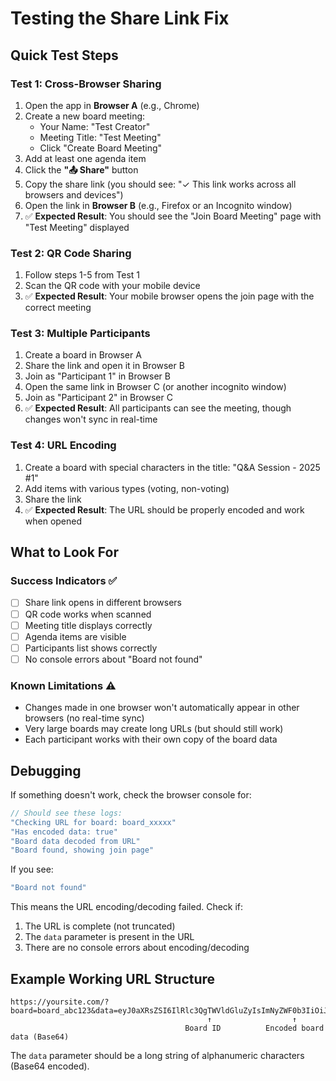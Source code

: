 # Testing the Share Link Fix

## Quick Test Steps

### Test 1: Cross-Browser Sharing
1. Open the app in **Browser A** (e.g., Chrome)
2. Create a new board meeting:
   - Your Name: "Test Creator"
   - Meeting Title: "Test Meeting"
   - Click "Create Board Meeting"
3. Add at least one agenda item
4. Click the **"📤 Share"** button
5. Copy the share link (you should see: "✓ This link works across all browsers and devices")
6. Open the link in **Browser B** (e.g., Firefox or an Incognito window)
7. ✅ **Expected Result**: You should see the "Join Board Meeting" page with "Test Meeting" displayed

### Test 2: QR Code Sharing
1. Follow steps 1-5 from Test 1
2. Scan the QR code with your mobile device
3. ✅ **Expected Result**: Your mobile browser opens the join page with the correct meeting

### Test 3: Multiple Participants
1. Create a board in Browser A
2. Share the link and open it in Browser B
3. Join as "Participant 1" in Browser B
4. Open the same link in Browser C (or another incognito window)
5. Join as "Participant 2" in Browser C
6. ✅ **Expected Result**: All participants can see the meeting, though changes won't sync in real-time

### Test 4: URL Encoding
1. Create a board with special characters in the title: "Q&A Session - 2025 #1"
2. Add items with various types (voting, non-voting)
3. Share the link
4. ✅ **Expected Result**: The URL should be properly encoded and work when opened

## What to Look For

### Success Indicators ✅
- [ ] Share link opens in different browsers
- [ ] QR code works when scanned
- [ ] Meeting title displays correctly
- [ ] Agenda items are visible
- [ ] Participants list shows correctly
- [ ] No console errors about "Board not found"

### Known Limitations ⚠️
- Changes made in one browser won't automatically appear in other browsers (no real-time sync)
- Very large boards may create long URLs (but should still work)
- Each participant works with their own copy of the board data

## Debugging

If something doesn't work, check the browser console for:
```javascript
// Should see these logs:
"Checking URL for board: board_xxxxx"
"Has encoded data: true"
"Board data decoded from URL"
"Board found, showing join page"
```

If you see:
```javascript
"Board not found"
```
This means the URL encoding/decoding failed. Check if:
1. The URL is complete (not truncated)
2. The `data` parameter is present in the URL
3. There are no console errors about encoding/decoding

## Example Working URL Structure

```
https://yoursite.com/?board=board_abc123&data=eyJ0aXRsZSI6IlRlc3QgTWVldGluZyIsImNyZWF0b3IiOiJUZXN0...
                                            ↑                  ↑
                                       Board ID          Encoded board data (Base64)
```

The `data` parameter should be a long string of alphanumeric characters (Base64 encoded).

